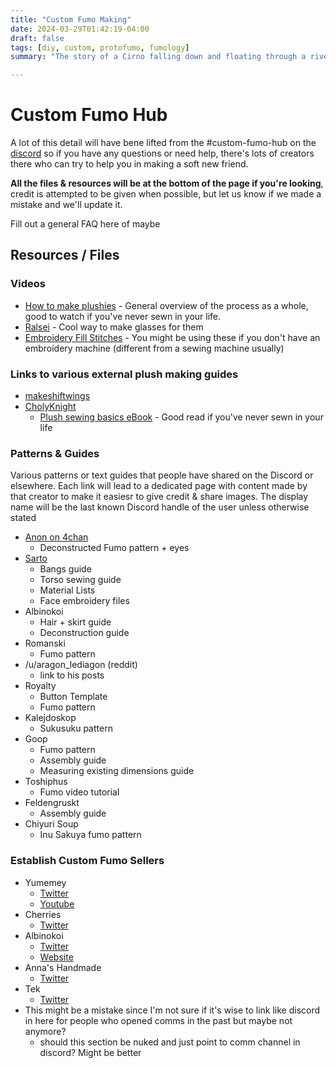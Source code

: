 ```yaml
---
title: "Custom Fumo Making"
date: 2024-03-29T01:42:19-04:00
draft: false
tags: [diy, custom, protofumo, fumology]
summary: "The story of a Cirno falling down and floating through a river."

---
```


# Custom Fumo Hub

A lot of this detail will have bene lifted from the #custom-fumo-hub on the [discord](https://discord.gg/fumofumo) so if you have any questions or need help, there's lots of creators there who can try to help you in making a soft new friend.

**All the files & resources will be at the bottom of the page if you're looking**, credit is attempted to be given when possible, but let us know if we made a mistake and we'll update it.

Fill out a general FAQ here of maybe 


## Resources / Files

### Videos
- [How to make plushies](https://youtu.be/azJNxt9J_gA) - General overview of the process as a whole, good to watch if you've never sewn in your life.
- [Ralsei](https://www.youtube.com/watch?v=VtLsLugPw8c) - Cool way to make glasses for them
- [Embroidery Fill Stitches](https://youtu.be/FAyFfMb-ZS4) - You might be using these if you don't have an embroidery machine (different from a sewing machine usually)

### Links to various external plush making guides
  - [makeshiftwings](https://www.plushbymakeshiftwings.com/)
  - [CholyKnight](https://cholyknight.com/)
    - [Plush sewing basics eBook](https://cholyknight.com/2018/04/17/plush-sewing-basics-ebook/?amp=1) - Good read if you've never sewn in your life

### Patterns & Guides
Various patterns or text guides that people have shared on the Discord or elsewhere. Each link will lead to a dedicated page with content made by that creator to make it easiesr to give credit & share images. The display name will be the last known Discord handle of the user unless otherwise stated
- [Anon on 4chan](guides/4chan-anon/)
  - Deconstructed Fumo pattern + eyes
- [Sarto](guides/sarto/)
  - Bangs guide
  - Torso sewing guide
  - Material Lists
  - Face embroidery files
- Albinokoi
  - Hair + skirt guide
  - Deconstruction guide
- Romanski
  - Fumo pattern
- /u/aragon_lediagon (reddit)
  - link to his posts
- Royalty
  - Button Template
  - Fumo pattern
- Kalejdoskop
  - Sukusuku pattern
- Goop
  - Fumo pattern
  - Assembly guide
  - Measuring existing dimensions guide
- Toshiphus
  - Fumo video tutorial
- Feldengruskt
  - Assembly guide
- Chiyuri Soup
  - Inu Sakuya fumo pattern
### Establish Custom Fumo Sellers
- Yumemey
  - [Twitter](https://twitter.com/Yumemimeme/)
  - [Youtube](https://www.youtube.com/Yumemey)
- Cherries 
  - [Twitter](https://twitter.com/IesCherries)
- Albinokoi
  - [Twitter](https://twitter.com/albinokoi)
  - [Website](https://albinokoiplush.carrd.co/)
- Anna's Handmade
  - [Twitter](https://twitter.com/Touhoufan1996)
- Tek
  - [Twitter](https://twitter.com/real__Tek/)
- This might be a mistake since I'm not sure if it's wise to link like discord in here for people who opened comms in the past but maybe not anymore? 
  - should this section be nuked and just point to comm channel in discord? Might be better